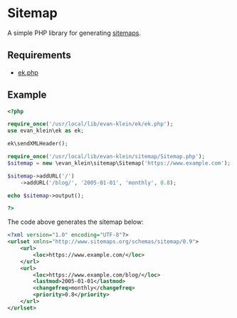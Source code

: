 # Sitemap

A simple PHP library for generating [sitemaps](https://www.sitemaps.org/).

## Requirements

- [ek.php](https://github.com/evan-klein/ek/blob/master/ek.php)

## Example

```php
<?php

require_once('/usr/local/lib/evan-klein/ek/ek.php');
use evan_klein\ek as ek;

ek\sendXMLHeader();

require_once('/usr/local/lib/evan-klein/sitemap/Sitemap.php');
$sitemap = new \evan_klein\sitemap\Sitemap('https://www.example.com');

$sitemap->addURL('/')
	->addURL('/blog/', '2005-01-01', 'monthly', 0.8);

echo $sitemap->output();

?>
```

The code above generates the sitemap below:

```xml
<?xml version="1.0" encoding="UTF-8"?>
<urlset xmlns="http://www.sitemaps.org/schemas/sitemap/0.9">
	<url>
		<loc>https://www.example.com/</loc>
	</url>
	<url>
		<loc>https://www.example.com/blog/</loc>
		<lastmod>2005-01-01</lastmod>
		<changefreq>monthly</changefreq>
		<priority>0.8</priority>
	</url>
</urlset>
```